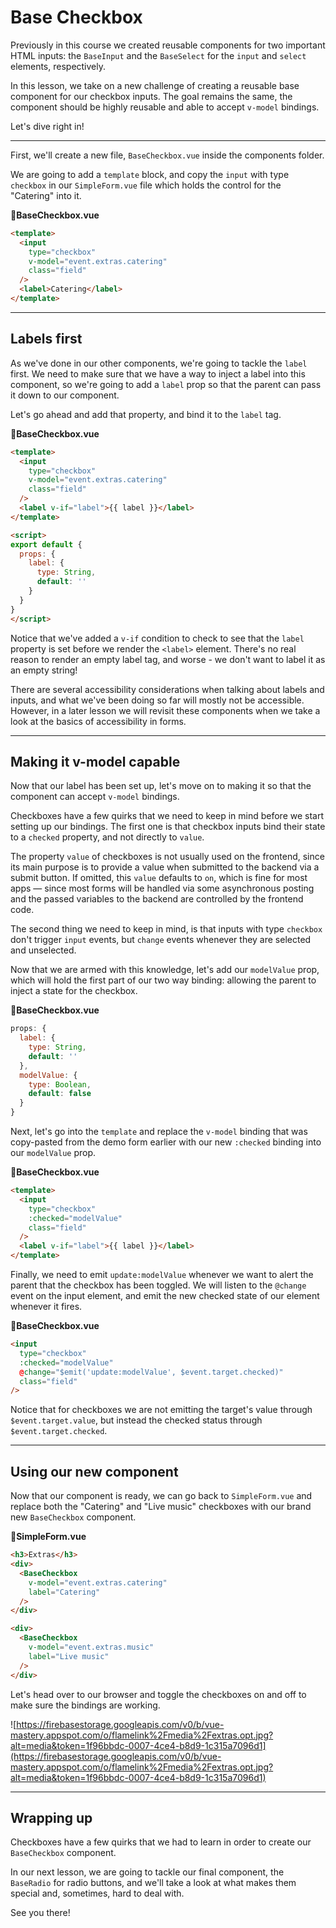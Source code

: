 # Base Checkbox

Previously in this course we created reusable components for two important HTML inputs: the `BaseInput` and the `BaseSelect` for the `input` and `select` elements, respectively. 

In this lesson, we take on a new challenge of creating a reusable base component for our checkbox inputs. The goal remains the same, the component should be highly reusable and able to accept `v-model` bindings. 

Let's dive right in!

---

First, we'll create a new file, `BaseCheckbox.vue` inside the components folder.

We are going to add a `template` block, and copy the `input` with type `checkbox` in our `SimpleForm.vue` file which holds the control for the "Catering" into it.

**📃BaseCheckbox.vue**

```html
<template>
  <input
    type="checkbox"
    v-model="event.extras.catering"
    class="field"
  />
  <label>Catering</label>
</template>
```

---

## Labels first

As we've done in our other components, we're going to tackle the `label` first. We need to make sure that we have a way to inject a label into this component, so we're going to add a `label` prop so that the parent can pass it down to our component.

Let's go ahead and add that property, and bind it to the `label` tag.

**📃BaseCheckbox.vue**

```html
<template>
  <input
    type="checkbox"
    v-model="event.extras.catering"
    class="field"
  />
  <label v-if="label">{{ label }}</label>
</template>

<script>
export default {
  props: {
    label: {
      type: String,
      default: ''
    }
  }
}
</script>
```

Notice that we've added a `v-if` condition to check to see that the `label` property is set before we render the `<label>` element. There's no real reason to render an empty label tag, and worse - we don't want to label it as an empty string! 

There are several accessibility considerations when talking about labels and inputs, and what we've been doing so far will mostly not be accessible. However, in a later lesson we will revisit these components when we take a look at the basics of accessibility in forms.

---

## Making it v-model capable

Now that our label has been set up, let's move on to making it so that the component can accept `v-model` bindings. 

Checkboxes have a few quirks that we need to keep in mind before we start setting up our bindings. The first one is that checkbox inputs bind their state to a `checked` property, and not directly to `value`. 

The property `value` of checkboxes is not usually used on the frontend, since its main purpose is to provide a value when submitted to the backend via a submit button. If omitted, this `value` defaults to `on`, which is fine for most apps — since most forms will be handled via some asynchronous posting and the passed variables to the backend are controlled by the frontend code.

The second thing we need to keep in mind, is that inputs with type `checkbox` don't trigger `input` events, but `change` events whenever they are selected and unselected.

Now that we are armed with this knowledge, let's add our `modelValue` prop, which will hold the first part of our two way binding: allowing the parent to inject a state for the checkbox.

**📃BaseCheckbox.vue**

```javascript
props: {
  label: {
    type: String,
    default: ''
  },
  modelValue: {
    type: Boolean,
    default: false
  }
}
```

Next, let's go into the `template` and replace the `v-model` binding that was copy-pasted from the demo form earlier with our new `:checked` binding into our `modelValue` prop.

**📃BaseCheckbox.vue**

```html
<template>
  <input
    type="checkbox"
    :checked="modelValue"
    class="field"
  />
  <label v-if="label">{{ label }}</label>
</template>
```

Finally, we need to emit `update:modelValue` whenever we want to alert the parent that the checkbox has been toggled. We will listen to the `@change` event on the input element, and emit the new checked state of our element whenever it fires.

**📃BaseCheckbox.vue**

```html
<input
  type="checkbox"
  :checked="modelValue"
  @change="$emit('update:modelValue', $event.target.checked)"
  class="field"
/>
```

Notice that for checkboxes we are not emitting the target's value through `$event.target.value`, but instead the checked status through `$event.target.checked`.

---

## Using our new component

Now that our component is ready, we can go back to `SimpleForm.vue` and replace both the "Catering" and "Live music" checkboxes with our brand new `BaseCheckbox` component.

**📃SimpleForm.vue**

```html
<h3>Extras</h3>
<div>
  <BaseCheckbox
    v-model="event.extras.catering"
    label="Catering"
  />
</div>

<div>
  <BaseCheckbox
    v-model="event.extras.music"
    label="Live music"
  />
</div>
```

Let's head over to our browser and toggle the checkboxes on and off to make sure the bindings are working.

![https://firebasestorage.googleapis.com/v0/b/vue-mastery.appspot.com/o/flamelink%2Fmedia%2Fextras.opt.jpg?alt=media&token=1f96bbdc-0007-4ce4-b8d9-1c315a7096d1](https://firebasestorage.googleapis.com/v0/b/vue-mastery.appspot.com/o/flamelink%2Fmedia%2Fextras.opt.jpg?alt=media&token=1f96bbdc-0007-4ce4-b8d9-1c315a7096d1)

---

## Wrapping up

Checkboxes have a few quirks that we had to learn in order to create our `BaseCheckbox` component. 

In our next lesson, we are going to tackle our final component, the `BaseRadio` for radio buttons, and we'll take a look at what makes them special and, sometimes, hard to deal with.

See you there!

